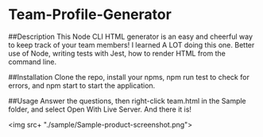 # Team-Profile-Generator

##Description
This Node CLI HTML generator is an easy and cheerful way to keep track of your team members! I learned A LOT doing this one. Better use of Node, writing tests with Jest, how to render HTML from the command line.

##Installation
Clone the repo, install your npms, npm run test to check for errors, and npm start to start the application. 

##Usage
Answer the questions, then right-click team.html in the Sample folder, and select Open With Live Server. And there it is!

<img src+ "./sample/Sample-product-screenshot.png">

